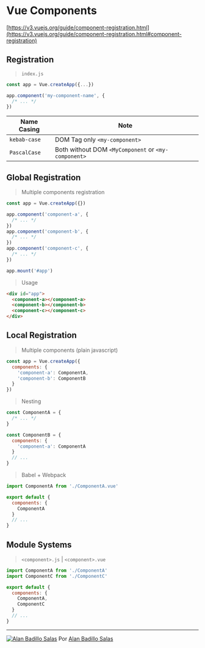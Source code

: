 # Vue Components

[https://v3.vuejs.org/guide/component-registration.html](https://v3.vuejs.org/guide/component-registration.html#component-registration)

## Registration

> `index.js`

```js
const app = Vue.createApp({...})

app.component('my-component-name', {
  /* ... */
})
```

Name Casing | Note
--- | ---
`kebab-case` | DOM Tag only `<my-component>`
`PascalCase` | Both without DOM `<MyComponent` or `<my-component>`

## Global Registration

> Multiple components registration

```js
const app = Vue.createApp({})

app.component('component-a', {
  /* ... */
})
app.component('component-b', {
  /* ... */
})
app.component('component-c', {
  /* ... */
})

app.mount('#app')
```

> Usage

```html
<div id="app">
  <component-a></component-a>
  <component-b></component-b>
  <component-c></component-c>
</div>
```

## Local Registration

> Multiple components (plain javascript)

```js
const app = Vue.createApp({
  components: {
    'component-a': ComponentA,
    'component-b': ComponentB
  }
})
```

> Nesting

```js
const ComponentA = {
  /* ... */
}

const ComponentB = {
  components: {
    'component-a': ComponentA
  }
  // ...
}
```

> Babel + Webpack

```js
import ComponentA from './ComponentA.vue'

export default {
  components: {
    ComponentA
  }
  // ...
}
```

## Module Systems

> `<component>.js` | `<component>.vue`

```js
import ComponentA from './ComponentA'
import ComponentC from './ComponentC'

export default {
  components: {
    ComponentA,
    ComponentC
  }
  // ...
}
```

---

[![Alan Badillo Salas](https://avatars.githubusercontent.com/u/79223578?s=40&v=4 "Alan Badillo Salas")](https://github.com/dragonnomada) Por [Alan Badillo Salas](https://github.com/dragonnomada)

